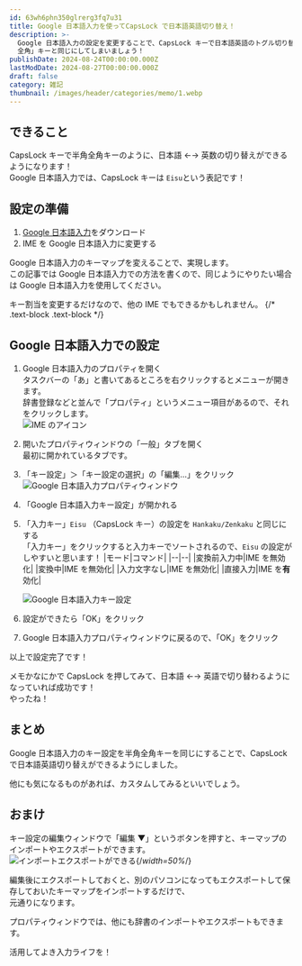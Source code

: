 ```yaml
---
id: 63wh6phn350glrerg3fq7u31
title: Google 日本語入力を使ってCapsLock で日本語英語切り替え！
description: >-
  Google 日本語入力の設定を変更することで、CapsLock キーで日本語英語のトグル切り替えができるようにします。CapsLockキーを「半角 /
  全角」キーと同じにしてしまいましょう！
publishDate: 2024-08-24T00:00:00.000Z
lastModDate: 2024-08-27T00:00:00.000Z
draft: false
category: 雑記
thumbnail: /images/header/categories/memo/1.webp
---
```


## できること

CapsLock キーで半角全角キーのように、日本語 ←→ 英数の切り替えができるようになります！  
Google 日本語入力では、CapsLock キーは `Eisu`という表記です！

## 設定の準備

1. [Google 日本語入力](https://www.google.co.jp/ime/)をダウンロード
2. IME を Google 日本語入力に変更する

Google 日本語入力のキーマップを変えることで、実現します。  
この記事では Google 日本語入力での方法を書くので、同じようにやりたい場合は Google 日本語入力を使用してください。

キー割当を変更するだけなので、他の IME でもできるかもしれません。
{/* .text-block .text-block */}

## Google 日本語入力での設定

1. Google 日本語入力のプロパティを開く  
   タスクバーの「あ」と書いてあるところを右クリックするとメニューが開きます。  
   辞書登録などと並んで「プロパティ」というメニュー項目があるので、それをクリックします。  
   ![IME のアイコン](../../../images/articleImages/categories/memo/1/IME.png)
2. 開いたプロパティウィンドウの「一般」タブを開く  
   最初に開かれているタブです。
3. 「キー設定」＞「キー設定の選択」の「編集…」をクリック  
   ![Google 日本語入力プロパティウィンドウ](../../../images/articleImages/categories/memo/1/propertyWindow.png)
4. 「Google 日本語入力キー設定」が開かれる
5. 「入力キー」`Eisu` （CapsLock キー）の設定を `Hankaku/Zenkaku` と同じにする  
   「入力キー」をクリックすると入力キーでソートされるので、`Eisu` の設定がしやすいと思います！
   |モード|コマンド|
   |--|--|
   |変換前入力中|IME を無効化|
   |変換中|IME を無効化|
   |入力文字なし|IME を無効化|
   |直接入力|IME を**有**効化|

    ![Google 日本語入力キー設定](../../../images/articleImages/categories/memo/1/keySettings.png)

6. 設定ができたら「OK」をクリック
7. Google 日本語入力プロパティウィンドウに戻るので、「OK」をクリック

以上で設定完了です！

メモかなにかで CapsLock を押してみて、日本語 ←→ 英語で切り替わるようになっていれば成功です！  
やったね！

## まとめ

Google 日本語入力のキー設定を半角全角キーを同じにすることで、CapsLock で日本語英語切り替えができるようにしました。

他にも気になるものがあれば、カスタムしてみるといいでしょう。

## おまけ

キー設定の編集ウィンドウで「編集 ▼」というボタンを押すと、キーマップのインポートやエクスポートができます。  
![インポートエクスポートができる](../../../images/articleImages/categories/memo/1/importExport.png){/*width=50%*/}

編集後にエクスポートしておくと、別のパソコンになってもエクスポートして保存しておいたキーマップをインポートするだけで、  
元通りになります。

プロパティウィンドウでは、他にも辞書のインポートやエクスポートもできます。

活用してよき入力ライフを！

